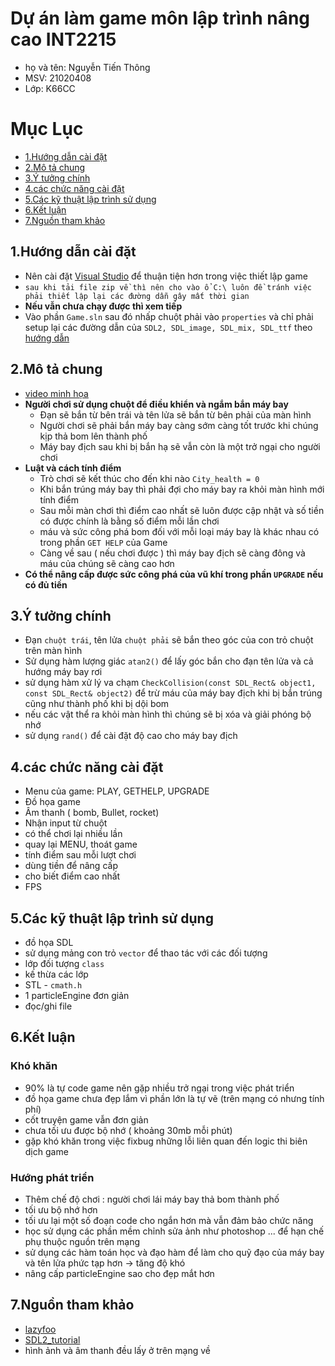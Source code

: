 # Dự án làm game môn lập trình nâng cao INT2215 
- họ và tên: Nguyễn Tiến Thông
- MSV: 21020408
- Lớp: K66CC

# **Mục Lục**
- [1.Hướng dẫn cài đặt](#HuongDanCaiDat)
- [2.Mô tả chung](#MoTaChung)
- [3.Ý tưởng chính](#Ytuongchinh)
- [4.các chức năng cài đặt](#CacChucNangCaiDat)
- [5.Các kỹ thuật lập trình sử dụng](#CacKyThuatLapTrinhSuDung)
- [6.Kết luận](#KetLuan) 
- [7.Nguồn tham khảo](#ThamKhao)
  

<a name="HuongDanCaiDat"></a>
## 1.Hướng dẫn cài đặt 
- Nên cài đặt [Visual Studio](https://visualstudio.microsoft.com/) để thuận tiện hơn trong việc thiết lập game
- `sau khi tải file zip về thì nên cho vào ổ C:\ luôn đề tránh việc phải thiết lập lại các đường dẫn gây mất thời gian`
- **Nếu vẫn chưa chạy được thì xem tiếp**
- Vào phần `Game.sln` sau đó nhấp chuột phải vào `properties` và chỉ phải setup lại các đường dẫn của `SDL2, SDL_image, SDL_mix, SDL_ttf` theo [hướng dẫn](https://www.youtube.com/watch?v=QQzAHcojEKg&list=PLhfAbcv9cehhkG7ZQK0nfIGJC_C-wSLrx)


<a name="MoTaChung"></a>
## 2.Mô tả chung
- [video minh họa](https://youtu.be/HmcJa93vi6Q)
- **Người chơi sử dụng chuột để điều khiển và ngắm bắn máy bay**
  - Đạn sẽ bắn từ bên trái và tên lửa sẽ bắn từ bên phải của màn hình
  - Người chơi sẽ phải bắn máy bay càng sớm càng tốt trước khi chúng kịp thả bom lên thành phố
  - Máy bay địch sau khi bị bắn hạ sẽ vẫn còn là một trở ngại cho người chơi
- **Luật và cách tính điểm**
  - Trò chơi sẽ kết thúc cho đến khi nào `City_health = 0`
  - Khi bắn trúng máy bay thì phải đợi cho máy bay ra khỏi màn hình mới tính điểm 
  - Sau mỗi màn chơi thì điểm cao nhất sẽ luôn được cập nhật và số tiền có được chính là bằng số điểm mỗi lần chơi 
  - máu và sức công phá bom đối với mỗi loại máy bay là khác nhau có trong phần `GET HELP` của Game
  - Càng về sau ( nếu chơi được ) thì máy bay địch sẽ càng đông và máu của chúng sẽ càng cao hơn
- **Có thể nâng cấp được sức công phá của vũ khí trong phần `UPGRADE` nếu có đủ tiền**

<a name="Ytuongchinh"></a>
## 3.Ý tưởng chính
- Đạn `chuột trái`, tên lửa `chuột phải` sẽ bắn theo góc của con trỏ chuột trên màn hình
- Sử dụng hàm lượng giác `atan2()` để lấy góc bắn cho đạn tên lửa và cả hướng máy bay rơi
- sử dụng hàm xử lý va chạm `CheckCollision(const SDL_Rect& object1, const SDL_Rect& object2)` để trừ máu của máy bay địch khi bị bắn trúng cũng như thành phố khi bị dội bom
- nếu các vật thể ra khỏi màn hình thì chúng sẽ bị xóa và giải phóng bộ nhớ
- sử dụng `rand()` để cài đặt độ cao cho máy bay địch

<a name="CacChucNangCaiDat"></a>
## 4.các chức năng cài đặt

- Menu của game: PLAY, GETHELP, UPGRADE 
- Đồ họa game
- Âm thanh ( bomb, Bullet, rocket)
- Nhận input từ chuột 
- có thể chơi lại nhiều lần
- quay lại MENU, thoát game
- tính điểm sau mỗi lượt chơi
- dùng tiền để nâng cấp
- cho biết điểm cao nhất
- FPS


<a name="CacKyThuatLapTrinhSuDung"></a>
## 5.Các kỹ thuật lập trình sử dụng
- đồ họa SDL
- sử dụng mảng con trỏ `vector` để thao tác với các đối tượng
- lớp đối tượng `class`
- kế thừa các lớp
- STL - `cmath.h`
- 1 particleEngine đơn giản
- đọc/ghi file

<a name="KetLuan"></a>
## 6.Kết luận

### Khó khăn 
- 90% là tự code game nên gặp nhiều trở ngại trong việc phát triển 
- đồ họa game chưa đẹp lắm vì phần lớn là tự vẽ (trên mạng có nhưng tính phí)
- cốt truyện game vẫn đơn giản
- chưa tối ưu được bộ nhớ ( khoảng 30mb mỗi phút)
- gặp khó khăn trong việc fixbug những lỗi liên quan đến logic thi biên dịch game

### Hướng phát triển
- Thêm chế độ chơi : người chơi lái máy bay thả bom thành phố
- tối ưu bộ nhớ hơn
- tối ưu lại một số đoạn code cho ngắn hơn mà vẫn đảm bảo chức năng
- học sử dụng các phần mềm chỉnh sửa ảnh như photoshop ... để hạn chế phụ thuộc nguồn trên mạng
- sử dụng các hàm toán học và đạo hàm để làm cho quỹ đạo của máy bay và tên lửa phức tạp hơn -> tăng độ khó
- nâng cấp particleEngine sao cho đẹp mắt hơn 

<a name="ThamKhao"></a>
## 7.Nguồn tham khảo
- [lazyfoo](https://lazyfoo.net/tutorials/SDL/index.php)
- [SDL2_tutorial](https://www.youtube.com/watch?v=QQzAHcojEKg&list=PLhfAbcv9cehhkG7ZQK0nfIGJC_C-wSLrx)
- hình ảnh và âm thanh đều lấy ở trên mạng về 

